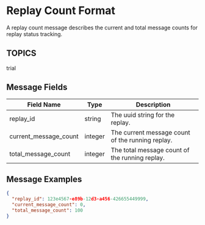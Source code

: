 # Replay Count Format
A replay count message describes the current and total message counts for replay status tracking.  

## TOPICS

trial

## Message Fields

| Field Name | Type | Description|
 --- | --- | ---
| replay_id | string | The uuid string for the replay.
| current_message_count | integer | The current message count of the running replay.
| total_message_count | integer | The total message count of the running replay.

## Message Examples
```json
{
  "replay_id": 123e4567-e89b-12d3-a456-426655449999,
  "current_message_count": 0,
  "total_message_count": 100
}
```